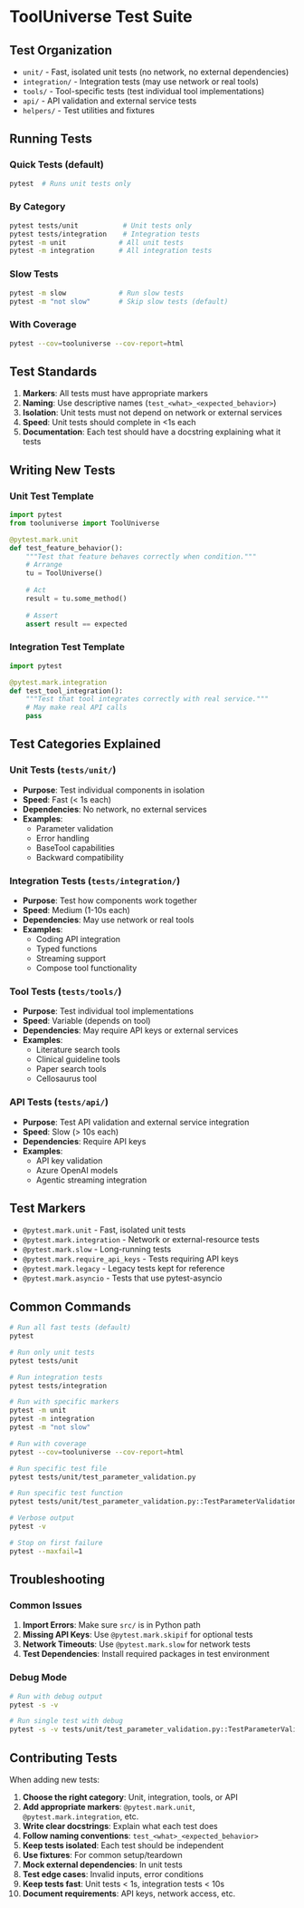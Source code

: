 # ToolUniverse Test Suite

## Test Organization

- `unit/` - Fast, isolated unit tests (no network, no external dependencies)
- `integration/` - Integration tests (may use network or real tools)
- `tools/` - Tool-specific tests (test individual tool implementations)
- `api/` - API validation and external service tests
- `helpers/` - Test utilities and fixtures

## Running Tests

### Quick Tests (default)
```bash
pytest  # Runs unit tests only
```

### By Category
```bash
pytest tests/unit           # Unit tests only
pytest tests/integration    # Integration tests
pytest -m unit             # All unit tests
pytest -m integration      # All integration tests
```

### Slow Tests
```bash
pytest -m slow             # Run slow tests
pytest -m "not slow"       # Skip slow tests (default)
```

### With Coverage
```bash
pytest --cov=tooluniverse --cov-report=html
```

## Test Standards

1. **Markers**: All tests must have appropriate markers
2. **Naming**: Use descriptive names (`test_<what>_<expected_behavior>`)
3. **Isolation**: Unit tests must not depend on network or external services
4. **Speed**: Unit tests should complete in <1s each
5. **Documentation**: Each test should have a docstring explaining what it tests

## Writing New Tests

### Unit Test Template
```python
import pytest
from tooluniverse import ToolUniverse

@pytest.mark.unit
def test_feature_behavior():
    """Test that feature behaves correctly when condition."""
    # Arrange
    tu = ToolUniverse()
    
    # Act
    result = tu.some_method()
    
    # Assert
    assert result == expected
```

### Integration Test Template
```python
import pytest

@pytest.mark.integration
def test_tool_integration():
    """Test that tool integrates correctly with real service."""
    # May make real API calls
    pass
```

## Test Categories Explained

### Unit Tests (`tests/unit/`)
- **Purpose**: Test individual components in isolation
- **Speed**: Fast (< 1s each)
- **Dependencies**: No network, no external services
- **Examples**: 
  - Parameter validation
  - Error handling
  - BaseTool capabilities
  - Backward compatibility

### Integration Tests (`tests/integration/`)
- **Purpose**: Test how components work together
- **Speed**: Medium (1-10s each)
- **Dependencies**: May use network or real tools
- **Examples**:
  - Coding API integration
  - Typed functions
  - Streaming support
  - Compose tool functionality

### Tool Tests (`tests/tools/`)
- **Purpose**: Test individual tool implementations
- **Speed**: Variable (depends on tool)
- **Dependencies**: May require API keys or external services
- **Examples**:
  - Literature search tools
  - Clinical guideline tools
  - Paper search tools
  - Cellosaurus tool

### API Tests (`tests/api/`)
- **Purpose**: Test API validation and external service integration
- **Speed**: Slow (> 10s each)
- **Dependencies**: Require API keys
- **Examples**:
  - API key validation
  - Azure OpenAI models
  - Agentic streaming integration

## Test Markers

- `@pytest.mark.unit` - Fast, isolated unit tests
- `@pytest.mark.integration` - Network or external-resource tests
- `@pytest.mark.slow` - Long-running tests
- `@pytest.mark.require_api_keys` - Tests requiring API keys
- `@pytest.mark.legacy` - Legacy tests kept for reference
- `@pytest.mark.asyncio` - Tests that use pytest-asyncio

## Common Commands

```bash
# Run all fast tests (default)
pytest

# Run only unit tests
pytest tests/unit

# Run integration tests
pytest tests/integration

# Run with specific markers
pytest -m unit
pytest -m integration
pytest -m "not slow"

# Run with coverage
pytest --cov=tooluniverse --cov-report=html

# Run specific test file
pytest tests/unit/test_parameter_validation.py

# Run specific test function
pytest tests/unit/test_parameter_validation.py::TestParameterValidation::test_valid_parameters

# Verbose output
pytest -v

# Stop on first failure
pytest --maxfail=1
```

## Troubleshooting

### Common Issues

1. **Import Errors**: Make sure `src/` is in Python path
2. **Missing API Keys**: Use `@pytest.mark.skipif` for optional tests
3. **Network Timeouts**: Use `@pytest.mark.slow` for network tests
4. **Test Dependencies**: Install required packages in test environment

### Debug Mode
```bash
# Run with debug output
pytest -s -v

# Run single test with debug
pytest -s -v tests/unit/test_parameter_validation.py::TestParameterValidation::test_valid_parameters
```

## Contributing Tests

When adding new tests:

1. **Choose the right category**: Unit, integration, tools, or API
2. **Add appropriate markers**: `@pytest.mark.unit`, `@pytest.mark.integration`, etc.
3. **Write clear docstrings**: Explain what each test does
4. **Follow naming conventions**: `test_<what>_<expected_behavior>`
5. **Keep tests isolated**: Each test should be independent
6. **Use fixtures**: For common setup/teardown
7. **Mock external dependencies**: In unit tests
8. **Test edge cases**: Invalid inputs, error conditions
9. **Keep tests fast**: Unit tests < 1s, integration tests < 10s
10. **Document requirements**: API keys, network access, etc.